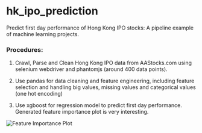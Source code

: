 # hk_ipo_prediction

Predict first day performance of Hong Kong IPO stocks: A pipeline example of machine learning projects.


### Procedures:

1. Crawl, Parse and Clean Hong Kong IPO data from AAStocks.com using selenium webdriver and phantomjs (around 400 data points).

2. Use pandas for data cleaning and feature engineering, including feature selection and handling big values, missing values and categorical values (one hot encoding)

3. Use xgboost for regression model to predict first day performance. Generated feature importance plot is very interesting.

![Feature Importance Plot](https://raw.githubusercontent.com/crownpku/hk_ipo_prediction/master/img/feature_importance.png)
